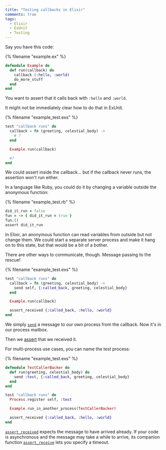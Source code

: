 ```yaml
---
title: "Testing callbacks in Elixir"
comments: true
tags:
  - Elixir
  - ExUnit
  - Testing
---
```


Say you have this code:

{% filename "example.ex" %}
``` elixir example.ex
defmodule Example do
  def run(callback) do
    callback.(:hello, :world)
    do_more_stuff
  end
end
```

You want to assert that it calls back with `:hello` and `:world`.

It might not be immediately clear how to do that in ExUnit.

{% filename "example_test.exs" %}
``` elixir example_test.exs
test "callback runs" do
  callback = fn (greeting, celestial_body) ->
    # ?
  end

  Example.run(callback)

  #?
end
```

We could assert inside the callback… but if the callback never runs, the assertion won't run either.

In a language like Ruby, you could do it by changing a variable outside the anonymous function:

{% filename "example_test.rb" %}
``` ruby example_test.rb
did_it_run = false
fun = -> { did_it_run = true }
fun.()
assert did_it_run
```

In Elixir, an anonymous function can read variables from outside but not change them. We could start a separate server process and make it hang on to this state, but that would be a bit of a bother.

There are other ways to communicate, though. Message passing to the rescue!

{% filename "example_test.exs" %}
``` elixir example_test.exs
test "callback runs" do
  callback = fn (greeting, celestial_body) ->
    send self, {:called_back, greeting, celestial_body}
  end

  Example.run(callback)

  assert_received {:called_back, :hello, :world}
end
```

We simply [`send`](http://elixir-lang.org/docs/v1.0/elixir/Kernel.html#send/2) a message to our own process from the callback. Now it's in our process mailbox.

Then we [assert](http://elixir-lang.org/docs/v1.0/ex_unit/ExUnit.Assertions.html#assert_received/2) that we received it.

For multi-process use cases, you can name the test process:

{% filename "example_test.exs" %}
``` elixir example_test.exs
defmodule TestCallerBacker do
  def run(greeting, celestial_body) do
    send :test, {:called_back, greeting, celestial_body}
  end
end

test "callback runs" do
  Process.register self, :test

  Example.run_in_another_process(TestCallerBacker)

  assert_received {:called_back, :hello, :world}
end
```

[`assert_received`](http://elixir-lang.org/docs/v1.0/ex_unit/ExUnit.Assertions.html#assert_received/2) expects the message to have arrived already. If your code is asynchronous and the message may take a while to arrive, its companion function [`assert_receive`](http://elixir-lang.org/docs/v1.0/ex_unit/ExUnit.Assertions.html#assert_receive/3) lets you specify a timeout.
